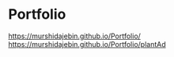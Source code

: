 # Portfolio
https://murshidajebin.github.io/Portfolio/
<br>
https://murshidajebin.github.io/Portfolio/plantAd

